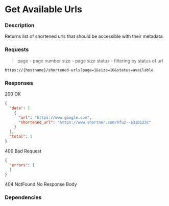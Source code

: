 # Get Available Urls

### Description

Returns list of shortened urls that should be accessible with their metadata.

### Requests

> page - page number
> size - page size
> status - filtering by status of url

```http
https://{hostname}/shortened-urls?page=1&size=10&status=available
```

### Responses

200 OK
```json
{
  "data": [
    {
      "url": "https://www.google.com",
      "shortened_url": "https://www.shortner.com/hfu2--$31D123c"
    }
  ],
  "total": 1
}

```

400 Bad Request
```json
{
  "errors": [
  ]
}
```

404 NotFound
No Response Body

### Dependencies

